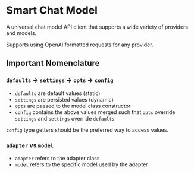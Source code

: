 # Smart Chat Model

A universal chat model API client that supports a wide variety of providers and models. 

Supports using OpenAI formatted requests for any provider.

## Important Nomenclature

### `defaults` -> `settings` -> `opts` -> `config`

- `defaults` are default values (static)
- `settings` are persisted values (dynamic)
- `opts` are passed to the model class constructor
- `config` contains the above values merged such that `opts` override `settings` and `settings` override `defaults`

`config` type getters should be the preferred way to access values.

### `adapter` vs `model`

- `adapter` refers to the adapter class
- `model` refers to the specific model used by the adapter